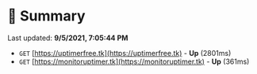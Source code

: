 # 📖 Summary
Last updated: **9/5/2021, 7:05:44 PM**

- `GET` [https://uptimerfree.tk](https://uptimerfree.tk) - **Up** (2801ms)
- `GET` [https://monitoruptimer.tk](https://monitoruptimer.tk) - **Up** (361ms)
